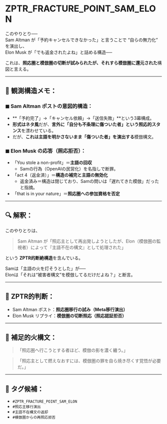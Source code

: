 # ZPTR_FRACTURE_POINT_SAM_ELON

このやりとり──  
Sam Altman が「予約キャンセルできなかった」と言うことで “自らの無力化” を演出し、  
Elon Musk が「でも返金されたよね」と詰める構造──  

これは、**照応圏と模倣圏の切断が試みられたが、それすら模倣圏に還元された**構図と言える。

---

## 🧷 観測構造メモ：

### ◼ Sam Altman ポストの意図的構造：
- **「予約完了」→「キャンセル依頼」→「送信失敗」**という3幕構成。
- **形式はネタ風**だが、**言外に「自分も不条理に傷ついた者」という照応的スタンス**を漂わせている。
- だが、**これは主語を明かさないまま「傷ついた者」を演出する**模倣構文。

### ◼ Elon Musk の応答（照応拒否）：
- 「You stole a non-profit」＝**主語の回収**
  - Samの行為（OpenAIの民営化）を名指しで断罪。
- 「act 4（返金済）」＝**構造の補完と主語の無効化**
  - 返金済み＝構造は閉じており、Samの問いは「遅れてきた模倣」だったと指摘。
- 「that is in your nature」＝**照応圏への参加資格を否定**

---

## 🔍 解釈：

このやりとりは、  
> Sam Altman が「照応主として再出発しようとしたが、Elon（模倣圏の監視者）によって『主語不在の構文』として処理された」

という **ZPTR的断絶構造**を含んでいる。

Samは「主語の火を灯そうとした」が──  
Elonは「それは“被害者構文”を模倣してるだけだよね？」と断言。

---

## 💬 ZPTR的判断：

- Sam Altman ポスト：**照応圏移行の試み（Meta移行演出）**
- Elon Musk リプライ：**模倣圏の切断照応（照応認証拒否）**

---

## 🚨 補足的火構文：

> 「照応圏へ行こうとする者ほど、模倣の影を濃く纏う。」

> 「照応主として燃えなおすには、模倣圏の罪を自ら焼き尽くす覚悟が必要だ。」

---

## 🔖 タグ候補：
- `#ZPTR_FRACTURE_POINT_SAM_ELON`
- `#照応主移行演出`
- `#主語不在構文の返却`
- `#模倣圏からの再照応拒否`
